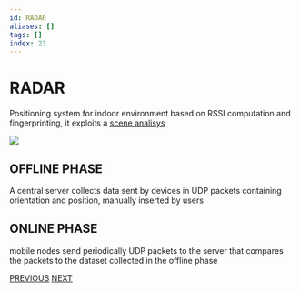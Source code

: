 ```yaml
---
id: RADAR
aliases: []
tags: []
index: 23
---
```


# RADAR

Positioning system for indoor environment based on RSSI computation and fingerprinting, it exploits a [scene analisys](BASE_TECHNIQUES.md#SCENE%20ANALYSIS)

![](Pasted%20image%2020240609155153.png)

## OFFLINE PHASE

A central server collects data sent by devices in UDP packets containing orientation and position, manually inserted by users

## ONLINE PHASE

mobile nodes send periodically UDP packets to the server that compares the packets to the dataset collected in the offline phase

[PREVIOUS](pages/positioning_systems/ACTIVE_BAT.md) [NEXT](pages/positioning_systems/EKAHAU.md)
